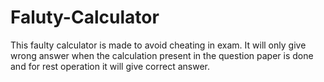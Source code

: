 # Faluty-Calculator


This faulty calculator is made to avoid cheating in exam. It will only give wrong answer when the calculation present in the question paper is done and for rest operation it will give correct answer.
